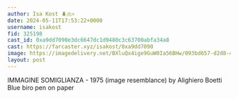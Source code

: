 ```yaml
---
author: Isa Kost 🪲🫁💀
date: 2024-05-11T17:53:22+0000
username: isakost
fid: 325198
cast_id: 0xa9dd7090e3dc6647dc1d9480c3c63700abfa34a8
cast: https://farcaster.xyz/isakost/0xa9dd7090
image: https://imagedelivery.net/BXluQx4ige9GuW0Ia56BHw/093bd657-d2d8-4a29-57a0-d35990bf9e00/original
layout: post
---
```


IMMAGINE SOMIGLIANZA - 1975
(image resemblance)
by Alighiero Boetti
Blue biro pen on paper

<img src='https://imagedelivery.net/BXluQx4ige9GuW0Ia56BHw/093bd657-d2d8-4a29-57a0-d35990bf9e00/original' alt='' referrerpolicy='no-referrer'/>
